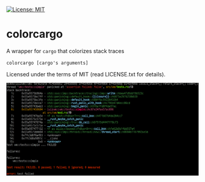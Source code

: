 [![License: MIT](https://img.shields.io/badge/license-MIT-blue.svg)](LICENSE.txt)

colorcargo
====

A wrapper for `cargo` that colorizes stack traces

```
colorcargo [cargo's arguments] 
```

Licensed under the terms of MIT (read LICENSE.txt for details).

![Screenshot](https://raw.githubusercontent.com/alopatindev/assets/master/colorcargo.png)
